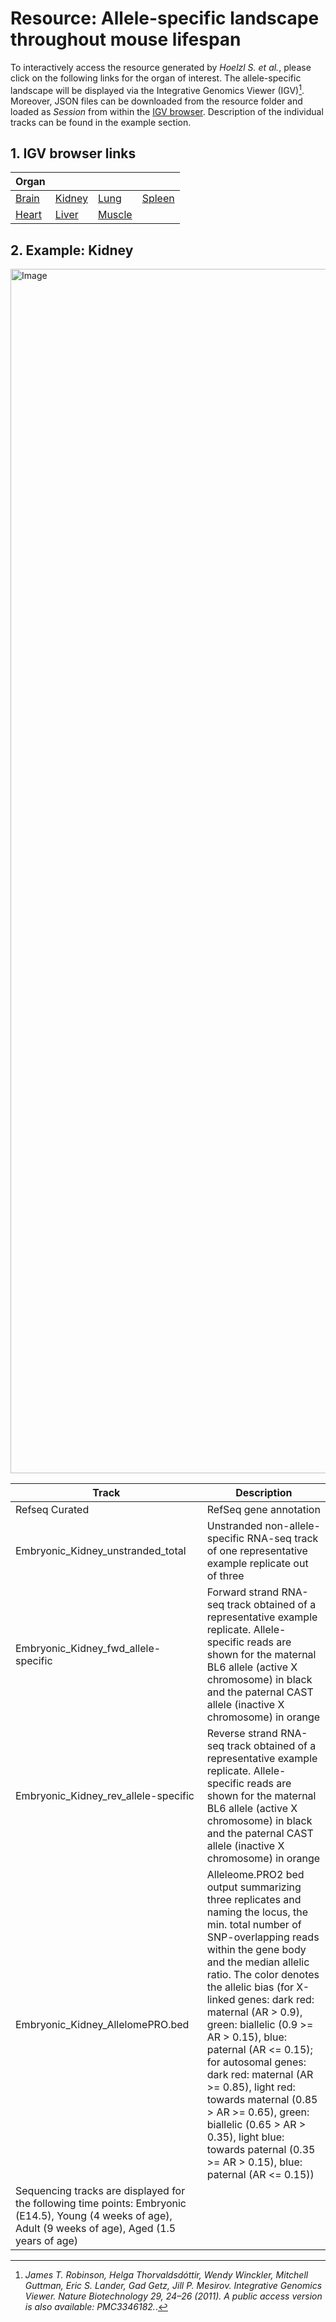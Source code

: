 # Resource: Allele-specific landscape throughout mouse lifespan
To interactively access the resource generated by *Hoelzl S. et al.*, please click on the following links for the organ of interest.
The allele-specific landscape will be displayed via the Integrative Genomics Viewer (IGV)[^1]. Moreover, JSON files can be downloaded from the resource folder and loaded as *Session* from within the [IGV browser](https://igv.org/app/). Description of the individual tracks can be found in the example section.


## 1. IGV browser links

| Organ      |       |      |      | 
| ------------- | ------------- | ------------- | ------------- |
|[Brain](https://tinyurl.com/dx76b8fp) | [Kidney](https://tinyurl.com/yccv8vy3) |[Lung](https://tinyurl.com/2pcpat2s) |[Spleen](https://tinyurl.com/3mrm88jy)|
|[Heart](https://tinyurl.com/3ntdccmr)|[Liver](https://tinyurl.com/2nbrzkbp) |[Muscle](https://tinyurl.com/3w94eeu5)| |


## 2. Example: Kidney

<img width="1927" alt="Image" src="https://github.com/user-attachments/assets/6ef6f33b-ef97-473f-9aec-bd1f9ee1382c" />


| Track      | Description   |
| ------------- | ------------- |
| Refseq Curated | RefSeq gene annotation |
| Embryonic_Kidney_unstranded_total| Unstranded non-allele-specific RNA-seq track of one representative example replicate out of three |
| Embryonic_Kidney_fwd_allele-specific | Forward strand RNA-seq track obtained of a representative example replicate. Allele-specific reads are shown for the maternal BL6 allele (active X chromosome) in black and the paternal CAST allele (inactive X chromosome) in orange |
| Embryonic_Kidney_rev_allele-specific | Reverse strand RNA-seq track obtained of a representative example replicate. Allele-specific reads are shown for the maternal BL6 allele (active X chromosome) in black and the paternal CAST allele (inactive X chromosome) in orange |
| Embryonic_Kidney_AllelomePRO.bed | Alleleome.PRO2 bed output summarizing three replicates and naming the locus, the min. total number of SNP-overlapping reads within the gene body and the median allelic ratio. The color denotes the allelic bias (for X-linked genes: dark red: maternal (AR > 0.9), green: biallelic (0.9 >= AR > 0.15), blue: paternal (AR <= 0.15); for autosomal genes: dark red: maternal (AR >= 0.85), light red: towards maternal (0.85 > AR >= 0.65), green: biallelic (0.65 > AR > 0.35), light blue: towards paternal (0.35 >= AR > 0.15), blue: paternal (AR <= 0.15)) |
| Sequencing tracks are displayed for the following time points: Embryonic (E14.5), Young (4 weeks of age), Adult (9 weeks of age), Aged (1.5 years of age) |


[^1]:*James T. Robinson, Helga Thorvaldsdóttir, Wendy Winckler, Mitchell Guttman, Eric S. Lander, Gad Getz, Jill P. Mesirov. Integrative Genomics Viewer. Nature Biotechnology 29, 24–26 (2011). A public access version is also available: PMC3346182.*.
